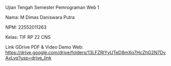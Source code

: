 Ujian Tengah Semester Pemrograman Web 1

Nama: M Dimas Daniswara Putra

NPM: 22552011263

Kelas: TIF RP 22 CNS

Link GDrive PDF & Video Demo Web: https://drive.google.com/drive/folders/13LFZRIYyUTeD8mXq7HcZhG2N7DvAxLvq?usp=drive_link
